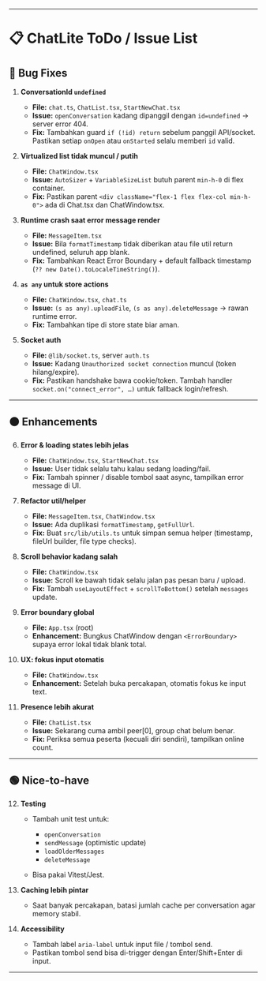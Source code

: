  ---

# 📋 ChatLite ToDo / Issue List

## 🔴 Bug Fixes

1. **ConversationId `undefined`**

   * **File:** `chat.ts`, `ChatList.tsx`, `StartNewChat.tsx`
   * **Issue:** `openConversation` kadang dipanggil dengan `id=undefined` → server error 404.
   * **Fix:** Tambahkan guard `if (!id) return` sebelum panggil API/socket. Pastikan setiap `onOpen` atau `onStarted` selalu memberi `id` valid.

2. **Virtualized list tidak muncul / putih**

   * **File:** `ChatWindow.tsx`
   * **Issue:** `AutoSizer` + `VariableSizeList` butuh parent `min-h-0` di flex container.
   * **Fix:** Pastikan parent `<div className="flex-1 flex flex-col min-h-0">` ada di Chat.tsx dan ChatWindow\.tsx.

3. **Runtime crash saat error message render**

   * **File:** `MessageItem.tsx`
   * **Issue:** Bila `formatTimestamp` tidak diberikan atau file util return undefined, seluruh app blank.
   * **Fix:** Tambahkan React Error Boundary + default fallback timestamp (`?? new Date().toLocaleTimeString()`).

4. **`as any` untuk store actions**

   * **File:** `ChatWindow.tsx`, `chat.ts`
   * **Issue:** `(s as any).uploadFile`, `(s as any).deleteMessage` → rawan runtime error.
   * **Fix:** Tambahkan tipe di store state biar aman.

5. **Socket auth**

   * **File:** `@lib/socket.ts`, server `auth.ts`
   * **Issue:** Kadang `Unauthorized socket connection` muncul (token hilang/expire).
   * **Fix:** Pastikan handshake bawa cookie/token. Tambah handler `socket.on("connect_error", …)` untuk fallback login/refresh.

---

## 🟠 Enhancements

6. **Error & loading states lebih jelas**

   * **File:** `ChatWindow.tsx`, `StartNewChat.tsx`
   * **Issue:** User tidak selalu tahu kalau sedang loading/fail.
   * **Fix:** Tambah spinner / disable tombol saat async, tampilkan error message di UI.

7. **Refactor util/helper**

   * **File:** `MessageItem.tsx`, `ChatWindow.tsx`
   * **Issue:** Ada duplikasi `formatTimestamp`, `getFullUrl`.
   * **Fix:** Buat `src/lib/utils.ts` untuk simpan semua helper (timestamp, fileUrl builder, file type checks).

8. **Scroll behavior kadang salah**

   * **File:** `ChatWindow.tsx`
   * **Issue:** Scroll ke bawah tidak selalu jalan pas pesan baru / upload.
   * **Fix:** Tambah `useLayoutEffect` + `scrollToBottom()` setelah `messages` update.

9. **Error boundary global**

   * **File:** `App.tsx` (root)
   * **Enhancement:** Bungkus ChatWindow dengan `<ErrorBoundary>` supaya error lokal tidak blank total.

10. **UX: fokus input otomatis**

    * **File:** `ChatWindow.tsx`
    * **Enhancement:** Setelah buka percakapan, otomatis fokus ke input text.

11. **Presence lebih akurat**

    * **File:** `ChatList.tsx`
    * **Issue:** Sekarang cuma ambil peer\[0], group chat belum benar.
    * **Fix:** Periksa semua peserta (kecuali diri sendiri), tampilkan online count.

---

## 🟢 Nice-to-have

12. **Testing**

    * Tambah unit test untuk:

      * `openConversation`
      * `sendMessage` (optimistic update)
      * `loadOlderMessages`
      * `deleteMessage`
    * Bisa pakai Vitest/Jest.

13. **Caching lebih pintar**

    * Saat banyak percakapan, batasi jumlah cache per conversation agar memory stabil.

14. **Accessibility**

    * Tambah label `aria-label` untuk input file / tombol send.
    * Pastikan tombol send bisa di-trigger dengan Enter/Shift+Enter di input.

---
